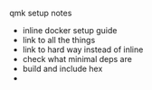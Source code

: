 qmk setup notes



- inline docker setup guide
- link to all the things
- link to hard way instead of inline
- check what minimal deps are
- build and include hex
- 